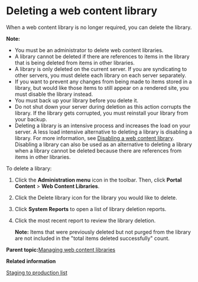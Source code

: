 # Deleting a web content library 

When a web content library is no longer required, you can delete the library.

**Note:**

-   You must be an administrator to delete web content libraries.
-   A library cannot be deleted if there are references to items in the library that is being deleted from items in other libraries.
-   A library is only deleted on the current server. If you are syndicating to other servers, you must delete each library on each server separately.
-   If you want to prevent any changes from being made to items stored in a library, but would like those items to still appear on a rendered site, you must disable the library instead.
-   You must back up your library before you delete it.
-   Do not shut down your server during deletion as this action corrupts the library. If the library gets corrupted, you must reinstall your library from your backup.
-   Deleting a library is an intensive process and increases the load on your server. A less load intensive alternative to deleting a library is disabling a library. For more information, see [Disabling a web content library](wcm_config_wcmlibrary_disable.md). Disabling a library can also be used as an alternative to deleting a library when a library cannot be deleted because there are references from items in other libraries.

To delete a library:

1.  Click the **Administration menu** icon in the toolbar. Then, click **Portal Content** \> **Web Content Libraries**.

2.  Click the Delete library icon for the library you would like to delete.

3.  Click **System Reports** to open a list of library deletion reports.

4.  Click the most recent report to review the library deletion.

    **Note:** Items that were previously deleted but not purged from the library are not included in the "total items deleted successfully" count.


**Parent topic:**[Managing web content libraries ](../panel_help/wcm_admin_libraries.md)

**Related information**  


[Staging to production list](../deploy/dep_stage_check.md)

